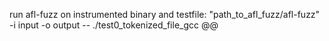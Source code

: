 run afl-fuzz on instrumented binary and testfile: "path_to_afl_fuzz/afl-fuzz" -i input -o output -- ./test0_tokenized_file_gcc @@


